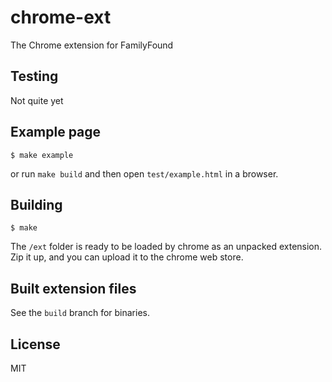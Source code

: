 
# chrome-ext

  The Chrome extension for FamilyFound

## Testing

Not quite yet

## Example page

    $ make example

or run `make build` and then open `test/example.html` in a browser.

## Building

    $ make

The `/ext` folder is ready to be loaded by chrome as an unpacked extension.
Zip it up, and you can upload it to the chrome web store.

## Built extension files

See the `build` branch for binaries.

## License

  MIT
